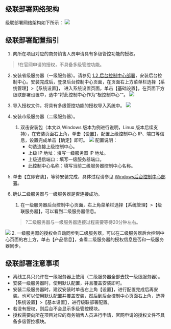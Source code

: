 
## 级联部署网络架构
级联部署网络架构如下所示：
![](https://main.qcloudimg.com/raw/04d11f13e33fb7211e7d4a95f18eae8c.png)
## 级联部署配置指引
1. 向所在项目对应的商务销售人员申请具有多级管控功能的授权。
>!在官网申请的授权，不具备多级管控功能。
>
2. 安装省级服务器（一级服务器）。请参见 [1.2 后台控制中心部署](#1.2-后台控制中心部署)，安装后台控制中心。安装完成后，登录后台控制中心页面，在页面右上方菜单栏选择【系统管理】>【系统设置】， 进入系统设置页面，单击【基础设置】，在页面下方级联部署设置中，选中“将此控制中心作为“根控制中心””。
![](https://main.qcloudimg.com/raw/36e96e7413b12a97086f003579bb0d9d.png)
3. 导入授权文件，将具有多级管控功能的授权导入系统中。
![](https://main.qcloudimg.com/raw/4e1c5c29ec34f60e7f6a249eaec64f0d.png)
4. 安装市级服务器（二级服务器）。
	1. 双击安装包（本文以 Windows 版本为例进行说明，Linux 版本后续支持），在安装页面右上角，单击【设置】，配置上级控制中心 IP、端口等信息，设置完成单击【确定】即可。
![](https://main.qcloudimg.com/raw/7d3e66badb007426ebb2a1454ce748ad.png)
配置说明：
		- 勾选连接上级控制中心。
		- 上级 IP 地址：填写一级服务器 IP 地址。
		- 上级通信端口：填写一级服务器端口。
		- 此控制中心名称：填写当前二级服务器控制中心名称。

 2. 单击【立即安装】，等待安装完成，具体过程请参见 [Windows后台控制中心部署]()。

5. 确认二级服务器与一级服务器是否连接成功。
	1. 在一级服务器后台控制中心页面，右上角菜单栏选择【系统管理】>【级联服务器】，可以看到二级服务器信息。
	>?二级服务器与一级服务器连接过程需要等待20分钟左右。
	>
![](https://main.qcloudimg.com/raw/c3d449ee7df7ce473c8c0eeabd72305f.png)
	2. 一级服务器的授权会自动同步到二级服务器，可以在二级服务器后台控制中心页面的右上方，单击【产品信息】，查看二级服务器的授权信息是否和一级服务器同步。

## 级联部署注意事项
- 离线工具只允许在一级服务器上使用（二级服务器全部去找一级级服务器）。
- 安装一级服务器时，使用默认配置，并且覆盖安装即可。
- 安装二级服务器时，建议安装时单击右上角【设置】，进行配置完成后再安装。也可以使用默认配置并覆盖安装，然后到后台控制中心页面右上角，选择【系统设置】>【基本设置】，进行级联部署配置。
- 若没有授权，则后台不会显示多级管控模块。
- 授权需要向所在项目对应的商务销售人员进行申请，官网申请的授权文件不具备多级管控模块。
